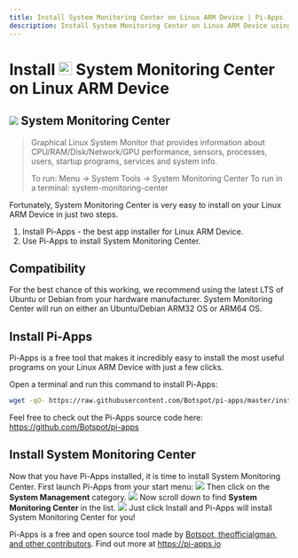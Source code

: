 ```yaml
---
title: Install System Monitoring Center on Linux ARM Device | Pi-Apps
description: Install System Monitoring Center on Linux ARM Device using Pi-Apps
---
```

<div class="simple-install-content content">

# Install <img src="/img/app-icons/System Monitoring Center/icon-64.png" height=24> System Monitoring Center on Linux ARM Device

## <img src="/img/app-icons/System Monitoring Center/icon-64.png"> System Monitoring Center
> Graphical Linux System Monitor that provides information about CPU/RAM/Disk/Network/GPU performance, sensors, processes, users, startup programs, services and system info.
> 
> To run: Menu -> System Tools -> System Monitoring Center
> To run in a terminal: system-monitoring-center

Fortunately, System Monitoring Center is very easy to install on your Linux ARM Device in just two steps.
1. Install Pi-Apps - the best app installer for Linux ARM Device.
2. Use Pi-Apps to install System Monitoring Center.
</div>
<div class="simple-install-content content">

## Compatibility
For the best chance of this working, we recommend using the latest LTS of Ubuntu or Debian from your hardware manufacturer.
System Monitoring Center will run on either an Ubuntu/Debian ARM32 OS or ARM64 OS.
</div>
<div class="simple-install-content content">

## Install Pi-Apps

Pi-Apps is a free tool that makes it incredibly easy to install the most useful programs on your Linux ARM Device with just a few clicks.

Open a terminal and run this command to install Pi-Apps:
```bash
wget -qO- https://raw.githubusercontent.com/Botspot/pi-apps/master/install | bash
```
Feel free to check out the Pi-Apps source code here: https://github.com/Botspot/pi-apps
</div>
<div class="simple-install-content content">

## Install System Monitoring Center

Now that you have Pi-Apps installed, it is time to install System Monitoring Center.
First launch Pi-Apps from your start menu:
<img src="/img/start-menu.png">
Then click on the <b>System Management</b> category.
<img src="/img/category-selections/System Management.png">
Now scroll down to find <b>System Monitoring Center</b> in the list.
<img src="/img/app-icons/System Monitoring Center/app-selection.png">
Just click Install and Pi-Apps will install System Monitoring Center for you!
</div>
<div class="simple-install-content content">

Pi-Apps is a free and open source tool made by [Botspot, theofficialgman, and other contributors](/about/#contributors). Find out more at https://pi-apps.io
</div>

